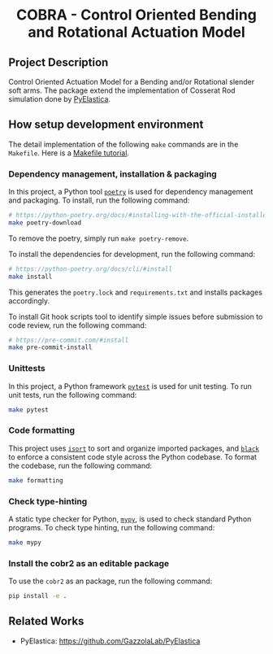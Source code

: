 <div align=center>
  <h1>COBRA - Control Oriented Bending and Rotational Actuation Model</h1>
</div>

## Project Description

Control Oriented Actuation Model for a Bending and/or Rotational slender soft arms.
The package extend the implementation of Cosserat Rod simulation done by [PyElastica](https://github.com/GazzolaLab/PyElastica).

## How setup development environment

The detail implementation of the following `make` commands are in the `Makefile`.
Here is a [Makefile tutorial](https://makefiletutorial.com/).

### Dependency management, installation & packaging

In this project, a Python tool [`poetry`](https://python-poetry.org/) is used for dependency management and packaging.
To install, run the following command:

```sh
# https://python-poetry.org/docs/#installing-with-the-official-installer
make poetry-download
```

To remove the poetry, simply run `make poetry-remove`.

To install the dependencies for development, run the following command:

```sh
# https://python-poetry.org/docs/cli/#install
make install
```
This generates the `poetry.lock` and `requirements.txt` and installs packages accordingly.

To install Git hook scripts tool to identify simple issues before submission to code review, run the following command:

```sh
# https://pre-commit.com/#install
make pre-commit-install
```

###  Unittests

In this project, a Python framework [`pytest`](https://docs.pytest.org/en/8.2.x/index.html) is used for unit testing.
To run unit tests, run the following command:

```sh
make pytest
```

### Code formatting

This project uses [`isort`](https://pycqa.github.io/isort/) to sort and organize imported packages, and [`black`](https://black.readthedocs.io/en/stable/) to enforce a consistent code style across the Python codebase.
To format the codebase, run the following command:

```sh
make formatting
```

### Check type-hinting

A static type checker for Python, [`mypy`](https://mypy-lang.org/), is used to check standard Python programs.
To check type hinting, run the following command:

```sh
make mypy
```

### Install the cobr2 as an editable package

To use the `cobr2` as an package, run the following command:

```sh
pip install -e .
```

## Related Works

- PyElastica: https://github.com/GazzolaLab/PyElastica

